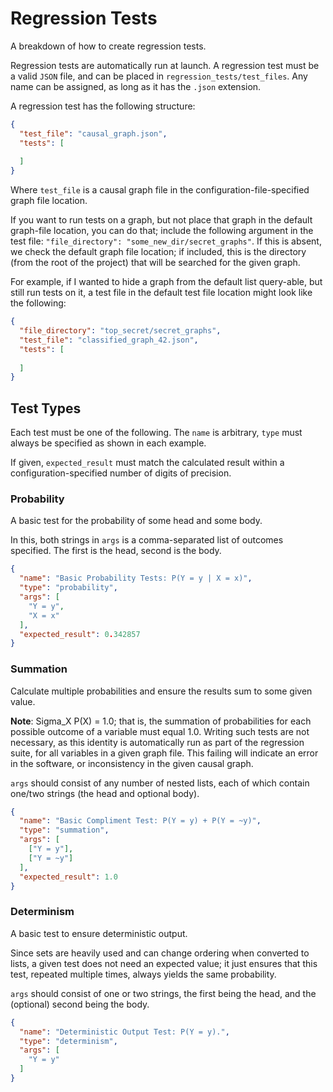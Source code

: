 # Regression Tests

A breakdown of how to create regression tests.

Regression tests are automatically run at launch. A regression test must be a valid ``JSON`` file, and can be placed in ``regression_tests/test_files``. Any name can be assigned, as long as it has the ``.json`` extension.

A regression test has the following structure:

```json
{
  "test_file": "causal_graph.json",
  "tests": [
    
  ]
}
```

Where ``test_file`` is a causal graph file in the configuration-file-specified graph file location.

If you want to run tests on a graph, but not place that graph in the default graph-file location, you can do that;
include the following argument in the test file: ``"file_directory": "some_new_dir/secret_graphs"``. If this is absent, 
we check the default graph file location; if included, this is the directory (from the root of the project) that will 
be searched for the given graph. 

For example, if I wanted to hide a graph from the default list query-able, but still run tests on it, a test file in
the default test file location might look like the following:

```json
{
  "file_directory": "top_secret/secret_graphs",
  "test_file": "classified_graph_42.json",
  "tests": [
  
  ]
}
```

## Test Types

Each test must be one of the following. The ``name`` is arbitrary, ``type`` must always be specified as shown in each example.

If given, ``expected_result`` must match the calculated result within a configuration-specified number of digits of precision.

### Probability

A basic test for the probability of some head and some body.

In this, both strings in ``args`` is a comma-separated list of outcomes specified. The first is the head, second is the body.

```json
{
  "name": "Basic Probability Tests: P(Y = y | X = x)",
  "type": "probability",
  "args": [
    "Y = y",
    "X = x"  
  ],
  "expected_result": 0.342857
}
```

### Summation

Calculate multiple probabilities and ensure the results sum to some given value.

**Note**: Sigma_X P(X) = 1.0; that is, the summation of probabilities for each possible outcome of a variable must equal 1.0. Writing such tests are not necessary, as this identity is automatically run as part of the regression suite, for all variables in a given graph file. This failing will indicate an error in the software, or inconsistency in the given causal graph. 

``args`` should consist of any number of nested lists, each of which contain one/two strings (the head and optional body).

```json
{
  "name": "Basic Compliment Test: P(Y = y) + P(Y = ~y)",
  "type": "summation",
  "args": [
    ["Y = y"],
    ["Y = ~y"]
  ],
  "expected_result": 1.0
}
```

### Determinism

A basic test to ensure deterministic output.

Since sets are heavily used and can change ordering when converted to lists, a given test does not need an expected value; it just ensures that this test, repeated multiple times, always yields the same probability.

``args`` should consist of one or two strings, the first being the head, and the (optional) second being the body.

```json
{
  "name": "Deterministic Output Test: P(Y = y).",
  "type": "determinism",
  "args": [
    "Y = y"
  ]
}
```

